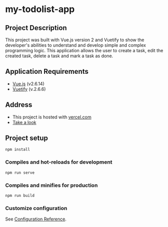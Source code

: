 # my-todolist-app

## Project Description

This project was built with Vue.js version 2 and Vuetify to show the developer's abilities to understand and develop simple and complex programming logic. This application allows the user to create a task, edit the created task, delete a task and mark a task as done.

## Application Requirements

-   [Vue.js](https://v2.vuejs.org/) (v2.6.14)
-   [Vuetify](https://vuetifyjs.com/en/) (v.2.6.6)

## Address
    
-    This project is hosted with [vercel.com](https://vercel.com/)
-   [Take a look](https://my-todolist-app-ten.vercel.app/)


## Project setup
```
npm install
```

### Compiles and hot-reloads for development
```
npm run serve
```

### Compiles and minifies for production
```
npm run build
```

### Customize configuration
See [Configuration Reference](https://cli.vuejs.org/config/).
